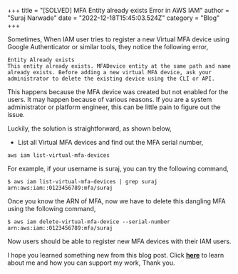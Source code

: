 +++
title = "[SOLVED] MFA Entity already exists Error in AWS IAM"
author = "Suraj Narwade"
date = "2022-12-18T15:45:03.524Z"
category = "Blog"
+++

Sometimes, When IAM user tries to register a new Virtual MFA device using Google Authenticator or similar tools, they notice the following error,



```
Entity Already exists
This entity already exists. MFADevice entity at the same path and name already exists. Before adding a new virtual MFA device, ask your administrator to delete the existing device using the CLI or API.

```

This happens because the MFA device was created but not enabled for the users. It may happen because of various reasons. If you are a system administrator or platform engineer, this can be little pain to figure out the issue.


Luckily, the solution is straightforward, as shown below,


* List all Virtual MFA devices and find out the MFA serial number,



```
aws iam list-virtual-mfa-devices

```

For example, if your username is suraj, you can try the following command,



```
$ aws iam list-virtual-mfa-devices | grep suraj
arn:aws:iam::0123456789:mfa/suraj

```

Once you know the ARN of MFA, now we have to delete this dangling MFA using the following command,



```
$ aws iam delete-virtual-mfa-device --serial-number arn:aws:iam::0123456789:mfa/suraj

```

Now users should be able to register new MFA devices with their IAM users.


I hope you learned something new from this blog post. Click [**here**](https://surajincloud.com/about) to learn about me and how you can support my work, Thank you.


